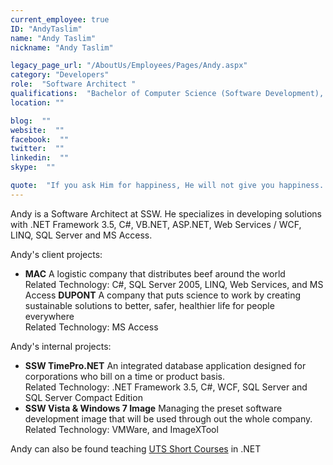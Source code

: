 ```yaml
---
current_employee: true
ID: "AndyTaslim"
name: "Andy Taslim"
nickname: "Andy Taslim"

legacy_page_url: "/AboutUs/Employees/Pages/Andy.aspx"
category: "Developers"
role:  "Software Architect "
qualifications:  "Bachelor of Computer Science (Software Development), Master of Information System "
location: ""

blog:  ""
website:  ""
facebook:  ""
twitter:  ""
linkedin:  ""
skype:  ""

quote:  "If you ask Him for happiness, He will not give you happiness. What He will give you is, the opportunities to be happy."
---
```


Andy is a Software Architect at SSW. He specializes in developing solutions with .NET Framework 3.5, C#, VB.NET, ASP.NET, Web Services / WCF, LINQ, SQL Server and MS Access. 

Andy's client projects: 

*   **MAC** A logistic company that distributes beef around the world  
Related Technology: C#, SQL Server 2005, LINQ, Web Services, and MS Access 
    **DUPONT** A company that puts science to work by creating sustainable solutions to better, safer, healthier life for people everywhere   
Related Technology: MS Access 

Andy's internal projects: 

*   **SSW TimePro.NET** An integrated database application designed for corporations who bill on a time or product basis.  
Related Technology: .NET Framework 3.5, C#, WCF, SQL Server and SQL Server Compact Edition
*   **SSW Vista & Windows 7 Image** Managing the preset software development image that will be used through out the whole company. Related Technology: VMWare, and ImageXTool

Andy can also be found teaching [UTS Short Courses](http://it.uts.edu.au/course/shortcourse/programming/) in .NET 